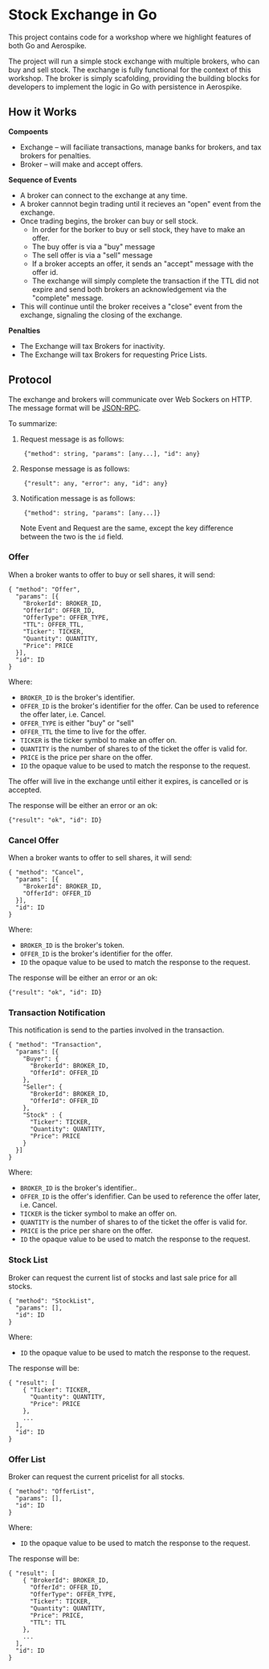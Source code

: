 # Stock Exchange in Go

This project contains code for a workshop where we highlight features of both Go and Aerospike.

The project will run a simple stock exchange with multiple brokers, who can buy and sell stock. The exchange is fully functional for the context of this workshop. The broker is simply scafolding, providing the building blocks for developers to implement the logic in Go with persistence in Aerospike.

## How it Works

**Compoents**

- Exchange – will faciliate transactions, manage banks for brokers, and tax brokers for penalties.
- Broker – will make and accept offers.

**Sequence of Events**

- A broker can connect to the exchange at any time. 
- A broker cannnot begin trading until it recieves an "open" event from the exchange.
- Once trading begins, the broker can buy or sell stock. 
	- In order for the borker to buy or sell stock, they have to make an offer.
	- The buy offer is via a "buy" message
	- The sell offer is via a "sell" message
	- If a broker accepts an offer, it sends an "accept" message with the offer id.
	- The exchange will simply complete the transaction if the TTL did not expire and send both brokers an acknowledgement via the "complete" message.
- This will continue until the broker receives a "close" event from the exchange, signaling the closing of the exchange.

**Penalties**

- The Exchange will tax Brokers for inactivity.
- The Exchange will tax Brokers for requesting Price Lists.


## Protocol

The exchange and brokers will communicate over Web Sockers on HTTP. The message format will be [JSON-RPC](http://json-rpc.org/wiki/specification).

To summarize:

1. Request message is as follows:

		{"method": string, "params": [any...], "id": any}

2. Response message is as follows:

		{"result": any, "error": any, "id": any}

3. Notification message is as follows:

		{"method": string, "params": [any...]}

	Note Event and Request are the same, except the key difference between the two is the `id` field.


### Offer

When a broker wants to offer to buy or sell shares, it will send:

	{ "method": "Offer", 
	  "params": [{
	    "BrokerId": BROKER_ID,
	    "OfferId": OFFER_ID,
	    "OfferType": OFFER_TYPE,
	    "TTL": OFFER_TTL,
	    "Ticker": TICKER,
	    "Quantity": QUANTITY,
	    "Price": PRICE
	  }],
	  "id": ID
	}

Where:

- `BROKER_ID` is the broker's identifier.
- `OFFER_ID` is the broker's identifier for the offer. Can be used to reference the offer later, i.e. Cancel.
- `OFFER_TYPE` is either "buy" or "sell"
- `OFFER_TTL` the time to live for the offer.
- `TICKER` is the ticker symbol to make an offer on.
- `QUANTITY` is the number of shares to of the ticket the offer is valid for.
- `PRICE` is the price per share on the offer.
- `ID` the opaque value to be used to match the response to the request.

The offer will live in the exchange until either it expires, is cancelled or is accepted.

The response will be either an error or an ok:

	{"result": "ok", "id": ID}


### Cancel Offer

When a broker wants to offer to sell shares, it will send:

	{ "method": "Cancel", 
	  "params": [{
	    "BrokerId": BROKER_ID, 
	    "OfferId": OFFER_ID
	  }], 
	  "id": ID
	}

Where:

- `BROKER_ID` is the broker's token.
- `OFFER_ID` is the broker's identifier for the offer.
- `ID` the opaque value to be used to match the response to the request.

The response will be either an error or an ok:

	{"result": "ok", "id": ID}

### Transaction Notification

This notification is send to the parties involved in the transaction.

	{ "method": "Transaction", 
	  "params": [{
	    "Buyer": {
	      "BrokerId": BROKER_ID,
	      "OfferId": OFFER_ID
	    },
	    "Seller": {
	      "BrokerId": BROKER_ID,
	      "OfferId": OFFER_ID
	    },
	    "Stock" : {
	      "Ticker": TICKER,
	      "Quantity": QUANTITY,
	      "Price": PRICE
	    }
	  }]
	}

Where:

- `BROKER_ID` is the broker's identifier..
- `OFFER_ID` is the offer's idenfifier. Can be used to reference the offer later, i.e. Cancel.
- `TICKER` is the ticker symbol to make an offer on.
- `QUANTITY` is the number of shares to of the ticket the offer is valid for.
- `PRICE` is the price per share on the offer.
- `ID` the opaque value to be used to match the response to the request.


### Stock List

Broker can request the current list of stocks and last sale price for all stocks.

	{ "method": "StockList", 
	  "params": [], 
	  "id": ID
	}

Where:

- `ID` the opaque value to be used to match the response to the request.

The response will be:

	{ "result": [
	    { "Ticker": TICKER, 
	      "Quantity": QUANTITY,
	      "Price": PRICE
	    }, 
		...
	  ], 
	  "id": ID
	}


### Offer List


Broker can request the current pricelist for all stocks.

	{ "method": "OfferList", 
	  "params": [], 
	  "id": ID
	}

Where:

- `ID` the opaque value to be used to match the response to the request.

The response will be:

	{ "result": [
	    { "BrokerId": BROKER_ID,
	      "OfferId": OFFER_ID,
	      "OfferType": OFFER_TYPE,
	      "Ticker": TICKER,
	      "Quantity": QUANTITY,
	      "Price": PRICE,
	      "TTL": TTL
	    }, 
		...
	  ], 
	  "id": ID
	}
